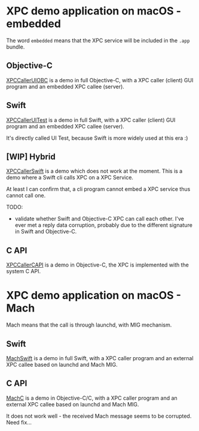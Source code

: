 # XPC demo application on macOS - embedded

The word `embedded` means that the XPC service will be included in the `.app` bundle.

## Objective-C

[XPCCallerUIOBC](XPCCallerUIOBC) is a demo in full Objective-C, with a XPC caller (client) GUI program and an embedded XPC callee (server).

## Swift

[XPCCallerUITest](XPCCallerUITest) is a demo in full Swift, with a XPC caller (client) GUI program and an embedded XPC callee (server).

It's directly called UI Test, because Swift is more widely used at this era :)

## [WIP] Hybrid

[XPCCallerSwift](XPCCallerSwift) is a demo which does not work at the moment. This is a demo where a Swift cli calls XPC on a XPC Service.

At least I can confirm that, a cli program cannot embed a XPC service thus cannot call one.

TODO:

- validate whether Swift and Objective-C XPC can call each other. I've ever met a reply data corruption, probably due to the different signature in Swift and Objective-C.

## C API

[XPCCallerCAPI](XPCCallerCAPI) is a demo in Objective-C, the XPC is implemented with the system C API.

# XPC demo application on macOS - Mach

Mach means that the call is through launchd, with MIG mechanism.

## Swift

[MachSwift](MachSwift) is a demo in full Swift, with a XPC caller program and an external XPC callee based on launchd and Mach MIG.

## C API

[MachC](MachC) is a demo in Objective-C/C, with a XPC caller program and an external XPC callee based on launchd and Mach MIG.

It does not work well - the received Mach message seems to be corrupted. Need fix...
